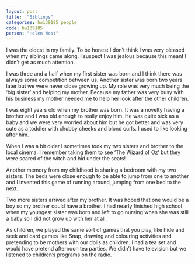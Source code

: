 ```yaml
---
layout: post
title:  "Siblings"
categories: hw139185 people
code: hw139185
person: "Helen West"
---
```


I was the eldest in my family. To be honest I don’t think I was very pleased when my siblings came along. I suspect I was jealous because this meant I didn’t get as much attention.

I was three and a half when my first sister was born and I think there was always some competition between us. Another sister was born two years later but we were never close growing up. My role was very much being the ‘big sister’ and helping my mother. Because my father was very busy with his business my mother needed me to help her look after the other children.

I was eight years old when my brother was born. It was a novelty having a brother and I was old enough to really enjoy him. He was quite sick as a baby and we were very worried about him but he got better and was very cute as a toddler with chubby cheeks and blond curls. I used to like looking after him. 

When I was a bit older I sometimes took my two sisters and brother to the local cinema. I remember taking them to see ‘The Wizard of Oz’ but they were scared of the witch and hid under the seats!

Another memory from my childhood is sharing a bedroom with my two sisters. The beds were close enough to be able to jump from one to another and I invented this game of running around, jumping from one bed to the next.

Two more sisters arrived after my brother. It was hoped that one would be a boy so my brother could have a brother. I had nearly finished high school when my youngest sister was born and left to go nursing when she was still a baby so I did not grow up with her at all.

As children, we played the same sort of games that you play, like hide and seek and card games like Snap, drawing and colouring activities and pretending to be mothers with our dolls as children. I had a tea set and would have pretend afternoon tea parties. We didn’t have television but we listened to children’s programs on the radio.  